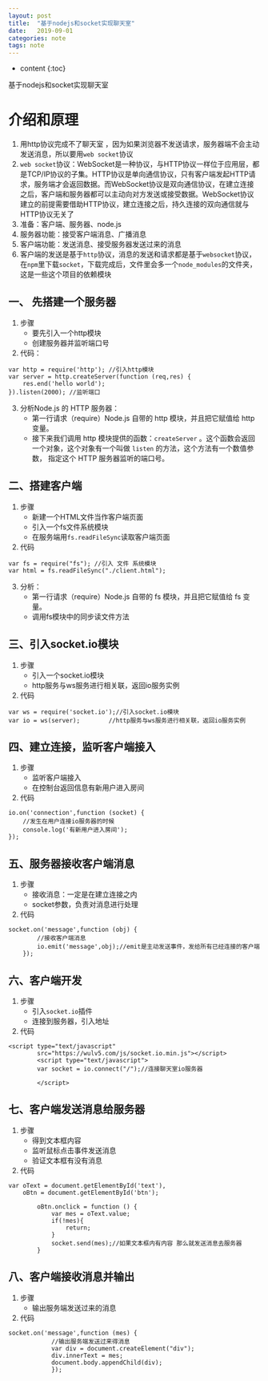 ```yaml
---
layout: post
title:  "基于nodejs和socket实现聊天室"
date:   2019-09-01
categories: note
tags: note
---
```


* content
{:toc}

基于nodejs和socket实现聊天室









# 介绍和原理
1. 用http协议完成不了聊天室 ，因为如果浏览器不发送请求，服务器端不会主动发送消息，所以要用`web socket`协议
2. `web socket`协议：WebSocket是一种协议，与HTTP协议一样位于应用层，都是TCP/IP协议的子集。HTTP协议是单向通信协议，只有客户端发起HTTP请求，服务端才会返回数据。而WebSocket协议是双向通信协议，在建立连接之后，客户端和服务器都可以主动向对方发送或接受数据。WebSocket协议建立的前提需要借助HTTP协议，建立连接之后，持久连接的双向通信就与HTTP协议无关了
3. 准备：客户端、服务器、node.js
4. 服务器功能：接受客户端消息、广播消息
5. 客户端功能：发送消息、接受服务器发送过来的消息
6. 客户端的发送是基于`http`协议，消息的发送和请求都是基于`websocket`协议，在`npm`里下载`socket`，下载完成后，文件里会多一个`node_modules`的文件夹，这是一些这个项目的依赖模块

## 一、 先搭建一个服务器
1. 步骤
    * 要先引入一个http模块
    * 创建服务器并监听端口号
2. 代码：
```
var http = require('http'); //引入http模块
var server = http.createServer(function (req,res) {
    res.end('hello world');
}).listen(2000); //监听端口
```

3. 分析Node.js 的 HTTP 服务器：
    * 第一行请求（require）Node.js 自带的 http 模块，并且把它赋值给 http 变量。
    * 接下来我们调用 http 模块提供的函数：`createServer` 。这个函数会返回 一个对象，这个对象有一个叫做 `listen` 的方法，这个方法有一个数值参数， 指定这个 HTTP 服务器监听的端口号。

## 二、搭建客户端
1. 步骤
    * 新建一个HTML文件当作客户端页面
    * 引入一个fs文件系统模块
    * 在服务端用`fs.readFileSync`读取客户端页面
2. 代码
```
var fs = require("fs"); //引入 文件 系统模块
var html = fs.readFileSync("./client.html");
```
3. 分析：
    * 第一行请求（require）Node.js 自带的 fs 模块，并且把它赋值给 fs 变量。
    * 调用fs模块中的同步读文件方法

## 三、引入socket.io模块
1. 步骤
    * 引入一个socket.io模块
    * http服务与ws服务进行相关联，返回io服务实例
2. 代码
```
var ws = require('socket.io');//引入socket.io模块
var io = ws(server);        //http服务与ws服务进行相关联，返回io服务实例
```

## 四、建立连接，监听客户端接入
1. 步骤
    * 监听客户端接入
    * 在控制台返回信息有新用户进入房间
2. 代码
```
io.on('connection',function (socket) {
    //发生在用户连接io服务器的时候
    console.log('有新用户进入房间');
});
```

## 五、服务器接收客户端消息
1. 步骤
    * 接收消息：一定是在建立连接之内
    * socket参数，负责对消息进行处理
2. 代码
```
socket.on('message',function (obj) {
        //接收客户端消息
        io.emit('message',obj);//emit是主动发送事件，发给所有已经连接的客户端
    });
```

## 六、客户端开发
1. 步骤
    * 引入`socket.io`插件
    * 连接到服务器，引入地址
2. 代码
```
<script type="text/javascript" 
        src="https://wulv5.com/js/socket.io.min.js"></script>
        <script type="text/javascript">
        var socket = io.connect("/");//连接聊天室io服务器    

        </script>
```

## 七、客户端发送消息给服务器
1. 步骤
    * 得到文本框内容
    * 监听鼠标点击事件发送消息
    * 验证文本框有没有消息
2. 代码
```
var oText = document.getElementById('text'),
    oBtn = document.getElementById('btn');

        oBtn.onclick = function () {
            var mes = oText.value;
            if(!mes){
                return;
            }
            socket.send(mes);//如果文本框内有内容 那么就发送消息去服务器
        }
```

## 八、客户端接收消息并输出
1. 步骤
    * 输出服务端发送过来的消息
2. 代码
```
socket.on('message',function (mes) {
            //输出服务端发送过来得消息
            var div = document.createElement("div");
            div.innerText = mes;
            document.body.appendChild(div);
            });
```







